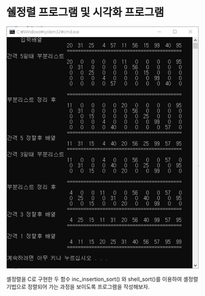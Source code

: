 # 쉘정렬 프로그램 및 시각화 프로그램

![Image Of Result](https://github.com/Arc1el/Algorithms/blob/master/shell_sort_visualization/result.png)

셸정렬을 C로 구현한 두 함수 inc_insertion_sort() 와 shell_sort()를 이용하여
셸정렬기법으로 정렬되어 가는 과정을 보이도록 프로그램을 작성해보자.
